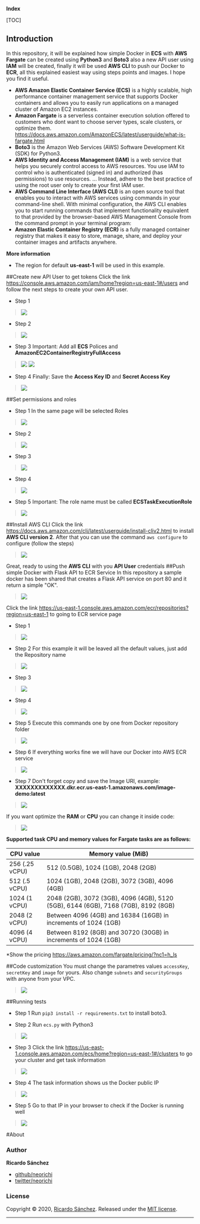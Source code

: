 **Index**


[TOC]
## Introduction
In this repository, it will be explained how simple Docker in **ECS** with **AWS Fargate** can be created using **Python3** and **Boto3** also a new API user using **IAM** will be created, finally it will be used **AWS CLI** to push our Docker to **ECR**, all this explained easiest way using steps points and images. I hope you find it useful.

- **AWS Amazon Elastic Container Service (ECS)** is a highly scalable, high performance container management service that supports Docker containers and allows you to easily run applications on a managed cluster of Amazon EC2 instances.
- **Amazon Fargate** is a serverless container execution solution offered to customers who dont want to choose server types, scale clusters, or optimize them. https://docs.aws.amazon.com/AmazonECS/latest/userguide/what-is-fargate.html
- **Boto3** is the Amazon Web Services (AWS) Software Development Kit (SDK) for Python3.
- **AWS Identity and Access Management (IAM)** is a web service that helps you securely control access to AWS resources. You use IAM to control who is authenticated (signed in) and authorized (has permissions) to use resources. ... Instead, adhere to the best practice of using the root user only to create your first IAM user.
- **AWS Command Line Interface (AWS CLI)** is an open source tool that enables you to interact with AWS services using commands in your command-line shell. With minimal configuration, the AWS CLI enables you to start running commands that implement functionality equivalent to that provided by the browser-based AWS Management Console from the command prompt in your terminal program:
- **Amazon Elastic Container Registry (ECR)** is a fully managed container registry that makes it easy to store, manage, share, and deploy your container images and artifacts anywhere.

**More information**
- The region for default **us-east-1** will be used in this example.


##Create new API User to get tokens
Click the link https://console.aws.amazon.com/iam/home?region=us-east-1#/users and follow the next steps to create your own API user.
- Step 1
> ![](https://raw.githubusercontent.com/Neorichi/ECSFargateBoto3/main/images/NewUserAPi.png)

- Step 2
> ![](https://raw.githubusercontent.com/Neorichi/ECSFargateBoto3/main/images/NewUserAPi2.png)

- Step 3
Important: Add all **ECS** Polices and **AmazonEC2ContainerRegistryFullAccess**
> ![](https://raw.githubusercontent.com/Neorichi/ECSFargateBoto3/main/images/NewUserAPi3.png)
> ![](https://raw.githubusercontent.com/Neorichi/ECSFargateBoto3/main/images/NewUserAPi3-2.png)

- Step 4
Finally: Save the **Access Key ID** and **Secret Access Key**
>![](https://raw.githubusercontent.com/Neorichi/ECSFargateBoto3/main/images/NewUserAPi4.png)

##Set permissions and roles
- Step 1
In the same page will be selected Roles
>![](https://raw.githubusercontent.com/Neorichi/ECSFargateBoto3/main/images/CreateRoles.png)

- Step 2
>![](https://raw.githubusercontent.com/Neorichi/ECSFargateBoto3/main/images/CreateRoles2.png)

- Step 3
>![](https://raw.githubusercontent.com/Neorichi/ECSFargateBoto3/main/images/CreateRoles3.png)

- Step 4
>![](https://raw.githubusercontent.com/Neorichi/ECSFargateBoto3/main/images/CreateRoles4.png)

- Step 5
Important: The role name must be called **ECSTaskExecutionRole**
>![](https://raw.githubusercontent.com/Neorichi/ECSFargateBoto3/main/images/CreateRoles5.png)

##Install AWS CLI
Click the link https://docs.aws.amazon.com/cli/latest/userguide/install-cliv2.html to install **AWS CLI version 2**.
After that you can use the command `aws configure` to configure (follow the steps)

>![](https://raw.githubusercontent.com/Neorichi/ECSFargateBoto3/main/images/awscli.png)

Great, ready to using the **AWS CLI** with you **API User** credentials
##Push simple Docker with Flask API to ECR Service
In this repository a sample docker has been shared that creates a Flask API service on port 80 and it return a simple "OK".
>![](https://raw.githubusercontent.com/Neorichi/ECSFargateBoto3/main/images/docker.png)

Click the link https://us-east-1.console.aws.amazon.com/ecr/repositories?region=us-east-1 to going to ECR service page
- Step 1
>![](https://raw.githubusercontent.com/Neorichi/ECSFargateBoto3/main/images/ECR.png)

- Step 2
For this example it will be leaved all the default values, just add the Repository name
>![](https://raw.githubusercontent.com/Neorichi/ECSFargateBoto3/main/images/ECR2.png)

- Step 3
>![](https://raw.githubusercontent.com/Neorichi/ECSFargateBoto3/main/images/ECR3.png)
- Step 4
>![](https://raw.githubusercontent.com/Neorichi/ECSFargateBoto3/main/images/ECR3-1.png)

- Step 5
Execute this commands one by one from Docker repository folder
>![](https://raw.githubusercontent.com/Neorichi/ECSFargateBoto3/main/images/ECR3-2.png)

- Step 6
If everything works fine we will have our Docker into AWS ECR service
>![](https://raw.githubusercontent.com/Neorichi/ECSFargateBoto3/main/images/ECR3-4.png)

- Step 7
Don't forget copy and save the Image URI, example: **XXXXXXXXXXXXX.dkr.ecr.us-east-1.amazonaws.com/image-demo:latest**
>![](https://raw.githubusercontent.com/Neorichi/ECSFargateBoto3/main/images/ECR4.png)

If you want optimize the **RAM** or **CPU** you can change it inside code:

>![](https://raw.githubusercontent.com/Neorichi/ECSFargateBoto3/main/images/code2.png)

**Supported task CPU and memory values for Fargate tasks are as follows:**

| CPU value |	Memory value (MiB) |
| --------------------- | ----------------------------------------------------------------------------------------------------------------------------- |
| 256 (.25 vCPU) |	512 (0.5GB), 1024 (1GB), 2048 (2GB)                                                                              |
| 512 (.5 vCPU)	  | 1024 (1GB), 2048 (2GB), 3072 (3GB), 4096 (4GB)                                                             |
| 1024 (1 vCPU)	 | 2048 (2GB), 3072 (3GB), 4096 (4GB), 5120 (5GB), 6144 (6GB), 7168 (7GB), 8192 (8GB)   |
| 2048 (2 vCPU)	 | Between 4096 (4GB) and 16384 (16GB) in increments of 1024 (1GB)                               |
| 4096 (4 vCPU)	 | Between 8192 (8GB) and 30720 (30GB) in increments of 1024 (1GB)                               |

*Show the pricing https://aws.amazon.com/fargate/pricing/?nc1=h_ls

##Code customization
You must change the parametres values `accessKey`, `secretKey` and `image` for yours.
Also change `subnets` and `securityGroups` with anyone from your VPC.
>![](https://raw.githubusercontent.com/Neorichi/ECSFargateBoto3/main/images/code1.png)

##Running tests
- Step 1
Run `pip3 install -r requirements.txt` to install boto3.

- Step 2
Run `ecs.py` with Python3
>![](https://raw.githubusercontent.com/Neorichi/ECSFargateBoto3/main/images/code3.png)

- Step 3
Click the link https://us-east-1.console.aws.amazon.com/ecs/home?region=us-east-1#/clusters to go your cluster and get task information
>![](https://raw.githubusercontent.com/Neorichi/ECSFargateBoto3/main/images/ECS.png)

- Step 4
The task information shows us the Docker public IP
>![](https://raw.githubusercontent.com/Neorichi/ECSFargateBoto3/main/images/ECS2.png)

- Step 5
Go to that IP in your browser to check if the Docker is running well
>![](https://raw.githubusercontent.com/Neorichi/ECSFargateBoto3/main/images/dockerunwell.png)

#About
### Author

**Ricardo Sánchez**

* [github/neorichi](https://github.com/neorichi)
* [twitter/neorichi](http://twitter.com/neorichi)

### License

Copyright &copy; 2020, [Ricardo Sánchez](https://github.com/neorichi).
Released under the [MIT license](https://github.com/generate/generate-readme/blob/master/LICENSE).

***
